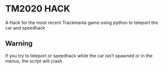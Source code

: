 
# TM2020 HACK

A Hack for the most recent Trackmania game using python to teleport the car and speedhack

## Warning

If you try to teleport or speedhack while the car isn't spawned or in the menus, the script will crash
